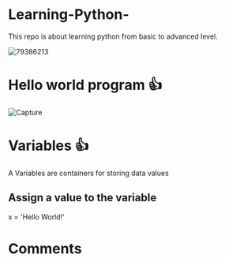 # Learning-Python-
This repo is about learning python from basic to advanced level. 

![79386213](https://user-images.githubusercontent.com/47294637/112926071-89208680-9130-11eb-87ed-829e324fe846.jpg)

# Hello world program 👍
![Capture](https://user-images.githubusercontent.com/47294637/112948948-4a052c00-9156-11eb-8283-a1964c1da9ad.JPG)

# Variables 👍
A Variables are containers for storing data values
## Assign a value to the variable
x = 'Hello World!'

# Comments


